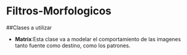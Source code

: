 # Filtros-Morfologicos

##Clases a utilizar

+ **Matrix**:Esta clase va a modelar el comportamiento de las imagenes tanto fuente como destino, como los patrones.
